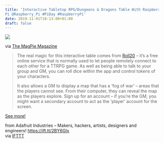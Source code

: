 ```yaml
---
title: 'Interactive Tabletop RPG/Dungeons & Dragons Table With Raspberry
Pi @Raspberry_Pi #PiDay #RaspberryPi'
date: 2019-11-01T10:13:00+01:00
draft: false
---
```


![](https://cdn-blog.adafruit.com/uploads/2019/11/dndmain-web-600x399.jpg)

via [The MagPie Magazine](https://magpi.raspberrypi.org/articles/interactive-tabletop-rpg-table)

> The real magic for this interactive table comes from [Roll20](https://roll20.net/) – it’s a free online service that is normally used to let people remotely connect to each other for a TTRPG game. As well as being able to talk to your group and GM, you can roll dice within the app and control tokens of your characters.
> 
> It also allows a GM to display a map that has a ‘fog of war’ – areas that the players cannot see. From their computer, they can reveal the map as the players explore. Sign up for an account – if you’re the GM, you might want a secondary account to act as the ‘player’ account for the screen.

[See more!](https://magpi.raspberrypi.org/articles/interactive-tabletop-rpg-table)

  
  
from Adafruit Industries – Makers, hackers, artists, designers and engineers! https://ift.tt/2BY6GIx  
via [IFTTT](https://ifttt.com/?ref=da&site=blogger)